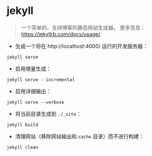 # jekyll

> 一个简单的、支持博客的静态网站生成器。
> 更多信息：<https://jekyllrb.com/docs/usage/>.

- 生成一个将在 http://localhost:4000/ 运行的开发服务器：

`jekyll serve`

- 启用增量生成：

`jekyll serve --incremental`

- 启用详细输出：

`jekyll serve --verbose`

- 将当前目录生成到 `./_site`：

`jekyll build`

- 清理网站（移除网站输出和 `cache` 目录）而不进行构建：

`jekyll clean`